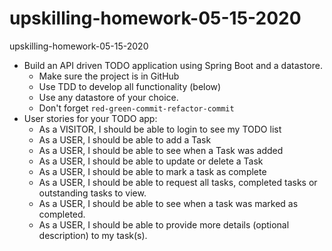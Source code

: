 # upskilling-homework-05-15-2020
upskilling-homework-05-15-2020

- Build an API driven TODO application using Spring Boot and a datastore.
  - Make sure the project is in GitHub
  - Use TDD to develop all functionality (below)
  - Use any datastore of your choice.
  - Don't forget `red-green-commit-refactor-commit`
- User stories for your TODO app:
  - As a VISITOR, I should be able to login to see my TODO list
  - As a USER, I should be able to add a Task
  - As a USER, I should be able to see when a Task was added
  - As a USER, I should be able to update or delete a Task
  - As a USER, I should be able to mark a task as complete
  - As a USER, I should be able to request all tasks, completed tasks or outstanding tasks to view.
  - As a USER, I should be able to see when a task was marked as completed.
  - As a USER, I should be able to provide more details (optional description) to my task(s).
  